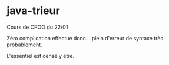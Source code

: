 # java-trieur
Cours de CPOO du 22/01

Zéro complication effectué donc... plein d'erreur de syntaxe très probablement.

L'essentiel est censé y être.
